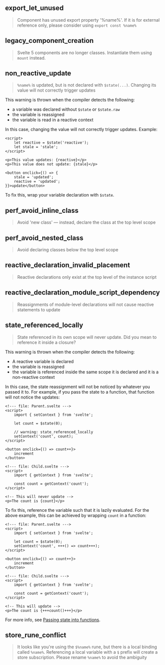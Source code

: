 ## export_let_unused

> Component has unused export property '%name%'. If it is for external reference only, please consider using `export const %name%`

## legacy_component_creation

> Svelte 5 components are no longer classes. Instantiate them using `mount` instead.

## non_reactive_update

> `%name%` is updated, but is not declared with `$state(...)`. Changing its value will not correctly trigger updates

This warning is thrown when the compiler detects the following:
- a variable was declared without `$state` or `$state.raw`
- the variable is reassigned
- the variable is read in a reactive context

In this case, changing the value will not correctly trigger updates. Example:

```svelte
<script>
	let reactive = $state('reactive');
	let stale = 'stale';
</script>

<p>This value updates: {reactive}</p>
<p>This value does not update: {stale}</p>

<button onclick={() => {
	stale = 'updated';
	reactive = 'updated';
}}>update</button>
```

To fix this, wrap your variable declaration with `$state`.

## perf_avoid_inline_class

> Avoid 'new class' — instead, declare the class at the top level scope

## perf_avoid_nested_class

> Avoid declaring classes below the top level scope

## reactive_declaration_invalid_placement

> Reactive declarations only exist at the top level of the instance script

## reactive_declaration_module_script_dependency

> Reassignments of module-level declarations will not cause reactive statements to update

## state_referenced_locally

> State referenced in its own scope will never update. Did you mean to reference it inside a closure?

This warning is thrown when the compiler detects the following:
- A reactive variable is declared
- the variable is reassigned
- the variable is referenced inside the same scope it is declared and it is a non-reactive context

In this case, the state reassignment will not be noticed by whatever you passed it to. For example, if you pass the state to a function, that function will not notice the updates:

```svelte
<!--- file: Parent.svelte --->
<script>
	import { setContext } from 'svelte';

	let count = $state(0);

	// warning: state_referenced_locally
	setContext('count', count);
</script>

<button onclick={() => count++}>
	increment
</button>
```

```svelte
<!--- file: Child.svelte --->
<script>
	import { getContext } from 'svelte';

	const count = getContext('count');
</script>

<!-- This will never update -->
<p>The count is {count}</p>
```

To fix this, reference the variable such that it is lazily evaluated. For the above example, this can be achieved by wrapping `count` in a function:

```svelte
<!--- file: Parent.svelte --->
<script>
	import { setContext } from 'svelte';

	let count = $state(0);
	setContext('count', +++() => count+++);
</script>

<button onclick={() => count++}>
	increment
</button>
```

```svelte
<!--- file: Child.svelte --->
<script>
	import { getContext } from 'svelte';

	const count = getContext('count');
</script>

<!-- This will update -->
<p>The count is {+++count()+++}</p>
```

For more info, see [Passing state into functions]($state#Passing-state-into-functions).

## store_rune_conflict

> It looks like you're using the `$%name%` rune, but there is a local binding called `%name%`. Referencing a local variable with a `$` prefix will create a store subscription. Please rename `%name%` to avoid the ambiguity
